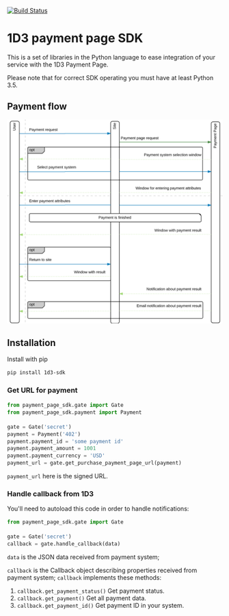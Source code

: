 [![Build Status](https://travis-ci.com/1d3/paymentpage-sdk-python.svg?branch=main)](https://travis-ci.com/1d3/paymentpage-sdk-python)

# 1D3 payment page SDK

This is a set of libraries in the Python language to ease integration of your service
with the 1D3 Payment Page.

Please note that for correct SDK operating you must have at least Python 3.5.  

## Payment flow

![Payment flow](flow.png)

## Installation

Install with pip
```bash
pip install 1d3-sdk
```

### Get URL for payment

```python
from payment_page_sdk.gate import Gate
from payment_page_sdk.payment import Payment

gate = Gate('secret')
payment = Payment('402')
payment.payment_id = 'some payment id'
payment.payment_amount = 1001
payment.payment_currency = 'USD'
payment_url = gate.get_purchase_payment_page_url(payment)
``` 

`payment_url` here is the signed URL.

### Handle callback from 1D3

You'll need to autoload this code in order to handle notifications:

```python
from payment_page_sdk.gate import Gate

gate = Gate('secret')
callback = gate.handle_callback(data)
```

`data` is the JSON data received from payment system;

`callback` is the Callback object describing properties received from payment system;
`callback` implements these methods: 
1. `callback.get_payment_status()`
    Get payment status.
2. `callback.get_payment()`
    Get all payment data.
3. `callback.get_payment_id()`
    Get payment ID in your system.
